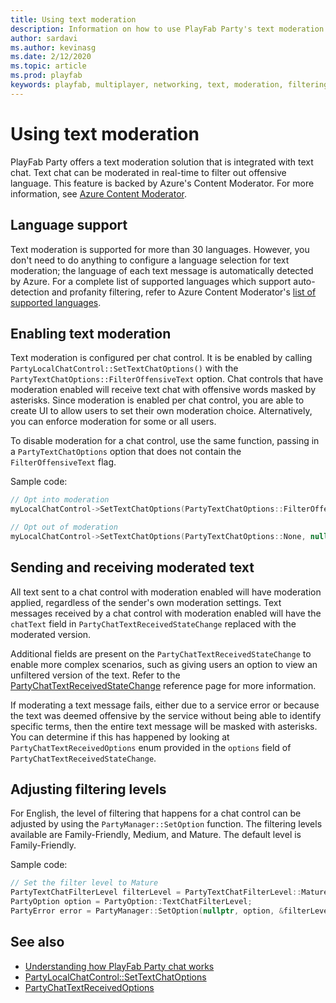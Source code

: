 ```yaml
---
title: Using text moderation
description: Information on how to use PlayFab Party's text moderation feature
author: sardavi
ms.author: kevinasg
ms.date: 2/12/2020
ms.topic: article
ms.prod: playfab
keywords: playfab, multiplayer, networking, text, moderation, filtering
---
```


# Using text moderation

PlayFab Party offers a text moderation solution that is integrated with text chat. Text chat can be moderated in real-time to filter out offensive language. This feature is backed by Azure's Content Moderator. For more information, see [Azure Content Moderator](https://azure.microsoft.com/services/cognitive-services/content-moderator/).

## Language support

Text moderation is supported for more than 30 languages. However, you don't need to do anything to configure a language selection for text moderation; the language of each text message is automatically detected by Azure. For a complete list of supported languages which support auto-detection and profanity filtering, refer to Azure Content Moderator's [list of supported languages](/azure/cognitive-services/content-moderator/language-support).

## Enabling text moderation

Text moderation is configured per chat control. It is be enabled by calling `PartyLocalChatControl::SetTextChatOptions()` with the `PartyTextChatOptions::FilterOffensiveText` option. Chat controls that have moderation enabled will receive text chat with offensive words masked by asterisks. Since moderation is enabled per chat control, you are able to create UI to allow users to set their own moderation choice. Alternatively, you can enforce moderation for some or all users.

To disable moderation for a chat control, use the same function, passing in a `PartyTextChatOptions` option that does not contain the `FilterOffensiveText` flag.

Sample code:
```cpp
// Opt into moderation
myLocalChatControl->SetTextChatOptions(PartyTextChatOptions::FilterOffensiveText, nullptr);

// Opt out of moderation
myLocalChatControl->SetTextChatOptions(PartyTextChatOptions::None, nullptr);
```

## Sending and receiving moderated text

All text sent to a chat control with moderation enabled will have moderation applied, regardless of the sender's own moderation settings. Text messages received by a chat control with moderation enabled will have the `chatText` field in `PartyChatTextReceivedStateChange` replaced with the moderated version.

Additional fields are present on the `PartyChatTextReceivedStateChange` to enable more complex scenarios, such as giving users an option to view an unfiltered version of the text. Refer to the [PartyChatTextReceivedStateChange](reference/structs/partychattextreceivedstatechange.md) reference page for more information. 

If moderating a text message fails, either due to a service error or because the text was deemed offensive by the service without being able to identify specific terms, then the entire text message will be masked with asterisks. You can determine if this has happened by looking at `PartyChatTextReceivedOptions` enum provided in the `options` field of `PartyChatTextReceivedStateChange`.

## Adjusting filtering levels

For English, the level of filtering that happens for a chat control can be adjusted by using the `PartyManager::SetOption` function. The filtering levels available are Family-Friendly, Medium, and Mature. The default level is Family-Friendly.

Sample code:
```cpp
// Set the filter level to Mature
PartyTextChatFilterLevel filterLevel = PartyTextChatFilterLevel::Mature;
PartyOption option = PartyOption::TextChatFilterLevel;
PartyError error = PartyManager::SetOption(nullptr, option, &filterLevel);
```

## See also

* [Understanding how PlayFab Party chat works](concepts-chat.md)
* [PartyLocalChatControl::SetTextChatOptions](reference/classes/PartyLocalChatControl/methods/partylocalchatcontrol_settextchatoptions.md)
* [PartyChatTextReceivedOptions](reference/enums/partychattextreceivedoptions.md)
